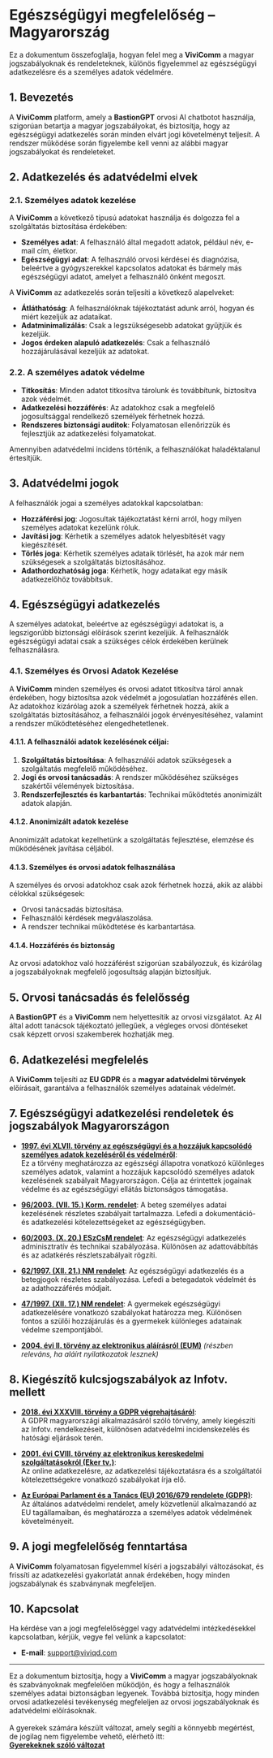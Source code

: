 # Egészségügyi megfelelőség – Magyarország

Ez a dokumentum összefoglalja, hogyan felel meg a **ViviComm** a magyar jogszabályoknak és rendeleteknek, különös figyelemmel az egészségügyi adatkezelésre és a személyes adatok védelmére.

## 1. Bevezetés

A **ViviComm** platform, amely a **BastionGPT** orvosi AI chatbotot használja, szigorúan betartja a magyar jogszabályokat, és biztosítja, hogy az egészségügyi adatkezelés során minden elvárt jogi követelményt teljesít. A rendszer működése során figyelembe kell venni az alábbi magyar jogszabályokat és rendeleteket.

## 2. Adatkezelés és adatvédelmi elvek

### 2.1. Személyes adatok kezelése

A **ViviComm** a következő típusú adatokat használja és dolgozza fel a szolgáltatás biztosítása érdekében:

- **Személyes adat**: A felhasználó által megadott adatok, például név, e-mail cím, életkor.
- **Egészségügyi adat**: A felhasználó orvosi kérdései és diagnózisa, beleértve a gyógyszerekkel kapcsolatos adatokat és bármely más egészségügyi adatot, amelyet a felhasználó önként megoszt.

A **ViviComm** az adatkezelés során teljesíti a következő alapelveket:

- **Átláthatóság**: A felhasználóknak tájékoztatást adunk arról, hogyan és miért kezeljük az adataikat.
- **Adatminimalizálás**: Csak a legszükségesebb adatokat gyűjtjük és kezeljük.
- **Jogos érdeken alapuló adatkezelés**: Csak a felhasználó hozzájárulásával kezeljük az adatokat.

### 2.2. A személyes adatok védelme

- **Titkosítás**: Minden adatot titkosítva tárolunk és továbbítunk, biztosítva azok védelmét.
- **Adatkezelési hozzáférés**: Az adatokhoz csak a megfelelő jogosultsággal rendelkező személyek férhetnek hozzá.
- **Rendszeres biztonsági auditok**: Folyamatosan ellenőrizzük és fejlesztjük az adatkezelési folyamatokat.

Amennyiben adatvédelmi incidens történik, a felhasználókat haladéktalanul értesítjük.

## 3. Adatvédelmi jogok

A felhasználók jogai a személyes adatokkal kapcsolatban:

- **Hozzáférési jog**: Jogosultak tájékoztatást kérni arról, hogy milyen személyes adatokat kezelünk róluk.
- **Javítási jog**: Kérhetik a személyes adatok helyesbítését vagy kiegészítését.
- **Törlés joga**: Kérhetik személyes adataik törlését, ha azok már nem szükségesek a szolgáltatás biztosításához.
- **Adathordozhatóság joga**: Kérhetik, hogy adataikat egy másik adatkezelőhöz továbbítsuk.

## 4. Egészségügyi adatkezelés

A személyes adatokat, beleértve az egészségügyi adatokat is, a legszigorúbb biztonsági előírások szerint kezeljük. A felhasználók egészségügyi adatai csak a szükséges célok érdekében kerülnek felhasználásra.

### 4.1. Személyes és Orvosi Adatok Kezelése

A **ViviComm** minden személyes és orvosi adatot titkosítva tárol annak érdekében, hogy biztosítsa azok védelmét a jogosulatlan hozzáférés ellen. Az adatokhoz kizárólag azok a személyek férhetnek hozzá, akik a szolgáltatás biztosításához, a felhasználói jogok érvényesítéséhez, valamint a rendszer működtetéséhez elengedhetetlenek.

#### 4.1.1. A felhasználói adatok kezelésének céljai:

1. **Szolgáltatás biztosítása**: A felhasználói adatok szükségesek a szolgáltatás megfelelő működéséhez.
2. **Jogi és orvosi tanácsadás**: A rendszer működéséhez szükséges szakértői vélemények biztosítása.
3. **Rendszerfejlesztés és karbantartás**: Technikai működtetés anonimizált adatok alapján.

#### 4.1.2. Anonimizált adatok kezelése

Anonimizált adatokat kezelhetünk a szolgáltatás fejlesztése, elemzése és működésének javítása céljából.

#### 4.1.3. Személyes és orvosi adatok felhasználása

A személyes és orvosi adatokhoz csak azok férhetnek hozzá, akik az alábbi célokkal szükségesek:

- Orvosi tanácsadás biztosítása.
- Felhasználói kérdések megválaszolása.
- A rendszer technikai működtetése és karbantartása.

#### 4.1.4. Hozzáférés és biztonság

Az orvosi adatokhoz való hozzáférést szigorúan szabályozzuk, és kizárólag a jogszabályoknak megfelelő jogosultság alapján biztosítjuk.

## 5. Orvosi tanácsadás és felelősség

A **BastionGPT** és a **ViviComm** nem helyettesítik az orvosi vizsgálatot. Az AI által adott tanácsok tájékoztató jellegűek, a végleges orvosi döntéseket csak képzett orvosi szakemberek hozhatják meg.

## 6. Adatkezelési megfelelés

A **ViviComm** teljesíti az **EU GDPR** és a **magyar adatvédelmi törvények** előírásait, garantálva a felhasználók személyes adatainak védelmét.

## 7. Egészségügyi adatkezelési rendeletek és jogszabályok Magyarországon

- [**1997. évi XLVII. törvény az egészségügyi és a hozzájuk kapcsolódó személyes adatok kezeléséről és védelméről**](https://net.jogtar.hu/jogszabaly?docid=99700047.TV):  
Ez a törvény meghatározza az egészségi állapotra vonatkozó különleges személyes adatok, valamint a hozzájuk kapcsolódó személyes adatok kezelésének szabályait Magyarországon. Célja az érintettek jogainak védelme és az egészségügyi ellátás biztonságos támogatása.

- [**96/2003. (VII. 15.) Korm. rendelet**](https://njt.hu/jogszabaly/2003-96-20-22): A beteg személyes adatai kezelésének részletes szabályait tartalmazza. Lefedi a dokumentáció- és adatkezelési kötelezettségeket az egészségügyben.

- [**60/2003. (X. 20.) ESzCsM rendelet**](https://njt.hu/jogszabaly/2003-60-20-0M): Az egészségügyi adatkezelés adminisztratív és technikai szabályozása. Különösen az adattovábbítás és az adatkérés részletszabályait rögzíti.

- [**62/1997. (XII. 21.) NM rendelet**](https://net.jogtar.hu/jogszabaly?docid=99700062.NM): Az egészségügyi adatkezelés és a betegjogok részletes szabályozása. Lefedi a betegadatok védelmét és az adathozzáférés módjait.

- [**47/1997. (XII. 17.) NM rendelet**](https://net.jogtar.hu/jogszabaly?docid=99700047.TV): A gyermekek egészségügyi adatkezelésére vonatkozó szabályokat határozza meg. Különösen fontos a szülői hozzájárulás és a gyermekek különleges adatainak védelme szempontjából.

- [**2004. évi II. törvény az elektronikus aláírásról (EUM)**](https://net.jogtar.hu/jogszabaly?docid=A0400002.EUM) *(részben releváns, ha aláírt nyilatkozatok lesznek)*

## 8. Kiegészítő kulcsjogszabályok az Infotv. mellett

- [**2018. évi XXXVIII. törvény a GDPR végrehajtásáról**](https://njt.hu/jogszabaly/2018-38-00-00):  
A GDPR magyarországi alkalmazásáról szóló törvény, amely kiegészíti az Infotv. rendelkezéseit, különösen adatvédelmi incidenskezelés és hatósági eljárások terén.

- [**2001. évi CVIII. törvény az elektronikus kereskedelmi szolgáltatásokról (Eker tv.)**](https://net.jogtar.hu/jogszabaly?docid=A0100108.TV):  
Az online adatkezelésre, az adatkezelési tájékoztatásra és a szolgáltatói kötelezettségekre vonatkozó szabályokat írja elő.

- [**Az Európai Parlament és a Tanács (EU) 2016/679 rendelete (GDPR)**](https://eur-lex.europa.eu/legal-content/HU/TXT/?uri=CELEX:32016R0679):  
Az általános adatvédelmi rendelet, amely közvetlenül alkalmazandó az EU tagállamaiban, és meghatározza a személyes adatok védelmének követelményeit.


## 9. A jogi megfelelőség fenntartása

A **ViviComm** folyamatosan figyelemmel kíséri a jogszabályi változásokat, és frissíti az adatkezelési gyakorlatát annak érdekében, hogy minden jogszabálynak és szabványnak megfeleljen.

## 10. Kapcsolat

Ha kérdése van a jogi megfelelőséggel vagy adatvédelmi intézkedésekkel kapcsolatban, kérjük, vegye fel velünk a kapcsolatot:

- **E-mail**: [support@viviqd.com](mailto:support@viviqd.com)

---

Ez a dokumentum biztosítja, hogy a **ViviComm** a magyar jogszabályoknak és szabványoknak megfelelően működjön, és hogy a felhasználók személyes adatai biztonságban legyenek. Továbbá biztosítja, hogy minden orvosi adatkezelési tevékenység megfeleljen az orvosi jogszabályoknak és adatvédelmi előírásoknak.
<br/>
<br/>
A gyerekek számára készült változat, amely segíti a könnyebb megértést, de jogilag nem figyelembe vehető, elérhető itt:  
[**Gyerekeknek szóló változat**](../easy/easy-healthcare-compliance-hungary.md)
